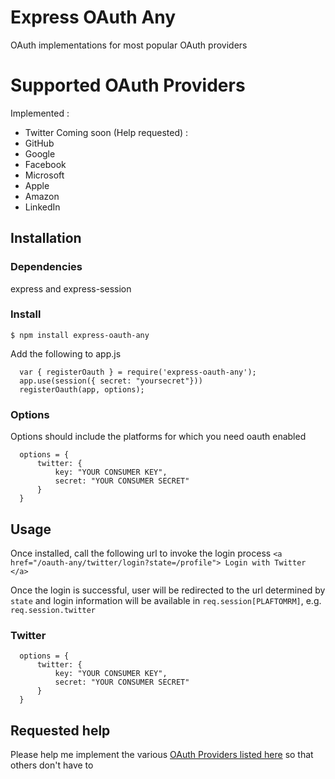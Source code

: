# Express OAuth Any
OAuth implementations for most popular OAuth providers 

# Supported OAuth Providers
Implemented : 
- Twitter
Coming soon (Help requested) :
- GitHub
- Google
- Facebook
- Microsoft
- Apple
- Amazon
- LinkedIn

## Installation
### Dependencies
express and express-session
### Install
`$ npm install express-oauth-any`

Add the following to app.js

```
  var { registerOauth } = require('express-oauth-any');
  app.use(session({ secret: "yoursecret"}))
  registerOauth(app, options);
```

### Options
Options should include the platforms for which you need oauth enabled
```
  options = {
      twitter: {
          key: "YOUR CONSUMER KEY", 
          secret: "YOUR CONSUMER SECRET"
      }
  }
```

## Usage
Once installed, call the following url to invoke the login process 
```<a href="/oauth-any/twitter/login?state=/profile"> Login with Twitter </a>```

Once the login is successful, user will be redirected to the url determined by `state` and login information will be available in `req.session[PLAFTOMRM]`, e.g. `req.session.twitter` 

### Twitter
```
  options = {
      twitter: {
          key: "YOUR CONSUMER KEY", 
          secret: "YOUR CONSUMER SECRET"
      }
  }
```

## Requested help
Please help me implement the various [OAuth Providers listed here](https://en.wikipedia.org/wiki/List_of_OAuth_providers) so that others don't have to

